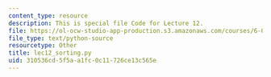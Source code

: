 ```yaml
---
content_type: resource
description: This is special file Code for Lecture 12.
file: https://ol-ocw-studio-app-production.s3.amazonaws.com/courses/6-0001-introduction-to-computer-science-and-programming-in-python-fall-2016/310536cd5f5aa1fc0c11726ce13c565e_lec12_sorting.py
file_type: text/python-source
resourcetype: Other
title: lec12_sorting.py
uid: 310536cd-5f5a-a1fc-0c11-726ce13c565e
---
```

